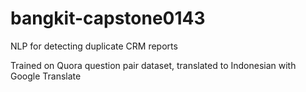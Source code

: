 # bangkit-capstone0143
NLP for detecting duplicate CRM reports

Trained on Quora question pair dataset, translated to Indonesian with Google Translate
